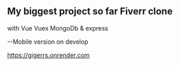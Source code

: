 ## My biggest project so far Fiverr clone
with Vue Vuex MongoDb & express

--Mobile version on develop

https://gigerrs.onrender.com
